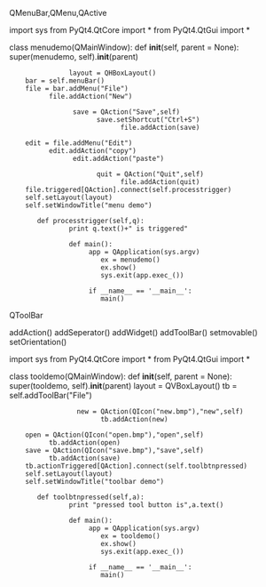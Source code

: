 QMenuBar,QMenu,QActive

import sys
from PyQt4.QtCore import *
from PyQt4.QtGui import *

class menudemo(QMainWindow):
     def __init__(self, parent = None):
             super(menudemo, self).__init__(parent)
                
                   layout = QHBoxLayout()
        bar = self.menuBar()
        file = bar.addMenu("File")
              file.addAction("New")
                  
                    save = QAction("Save",self)
                          save.setShortcut("Ctrl+S")
                                file.addAction(save)
      
        edit = file.addMenu("Edit")
              edit.addAction("copy")
                    edit.addAction("paste")
                        
                          quit = QAction("Quit",self) 
                                file.addAction(quit)
        file.triggered[QAction].connect(self.processtrigger)
        self.setLayout(layout)
        self.setWindowTitle("menu demo")
            
           def processtrigger(self,q):
                   print q.text()+" is triggered"
                      
                   def main():
                        app = QApplication(sys.argv)
                           ex = menudemo()
                           ex.show()
                           sys.exit(app.exec_())
                          
                        if __name__ == '__main__':
                           main()

QToolBar

  addAction()
  addSeperator()
  addWidget()
  addToolBar()
  setmovable()
  setOrientation()
    

  import sys
  from PyQt4.QtCore import *
  from PyQt4.QtGui import *

  class tooldemo(QMainWindow):
       def __init__(self, parent = None):
               super(tooldemo, self).__init__(parent)
                     layout = QVBoxLayout()
                     tb = self.addToolBar("File")
                  
                     new = QAction(QIcon("new.bmp"),"new",self)
                           tb.addAction(new)
      
        open = QAction(QIcon("open.bmp"),"open",self)
              tb.addAction(open)
        save = QAction(QIcon("save.bmp"),"save",self)
              tb.addAction(save)
        tb.actionTriggered[QAction].connect(self.toolbtnpressed)
        self.setLayout(layout)
        self.setWindowTitle("toolbar demo")
            
           def toolbtnpressed(self,a):
                   print "pressed tool button is",a.text()
                      
                   def main():
                        app = QApplication(sys.argv)
                           ex = tooldemo()
                           ex.show()
                           sys.exit(app.exec_())
                          
                        if __name__ == '__main__':
                           main()


